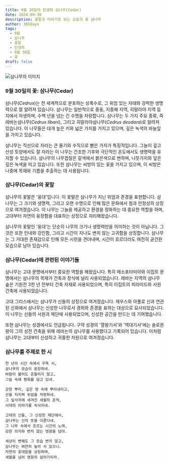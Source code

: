 ```yaml
---
title: 9월 30일의 탄생화 삼나무(Cedar)
date: 2024-09-30
description: 꽃말과 이야기로 보는 오늘의 꽃 삼나무
author: 365days
tags:
  - 9월
  - 삼나무
  - 꽃말
  - 탄생화
  - 9월 30일
  - 꽃
draft: false
---
```


![삼나무의 이미지](https://cdn.pixabay.com/photo/2016/06/19/20/56/cedar-balance-sheet-1467608_1280.jpg#center)


### 9월 30일의 꽃: 삼나무(Cedar)

삼나무(*Cedrus*)는 전 세계적으로 분포하는 상록수로, 그 위엄 있는 자태와 강력한 생명력으로 잘 알려져 있습니다. 삼나무는 일반적으로 중동, 지중해 지역, 히말라야 지역 등지에서 자생하며, 수백 년을 넘는 긴 수명을 자랑합니다. 삼나무는 두 가지 주요 종류, 즉 레바논삼나무(*Cedrus libani*), 그리고 히말라야삼나무(*Cedrus deodara*)로 알려져 있습니다. 이 나무들은 대개 높은 키와 넓은 가지를 가지고 있으며, 깊은 녹색의 바늘잎을 가지고 있습니다.

삼나무는 직선으로 자라는 큰 줄기와 수직으로 뻗은 가지가 특징적입니다. 그늘이 깊고 산성 토양에서도 잘 자라는 이 나무는 건조한 기후와 극단적인 온도에서도 생명력을 유지할 수 있습니다. 삼나무의 나무껍질은 갈색에서 붉은색으로 변하며, 나뭇가지와 잎은 깊은 녹색을 띠고 있습니다. 또한 삼나무는 씨방이 있는 꽃을 가지고 있으며, 이 씨방은 나중에 목재와 기름을 추출하는 데 사용됩니다.

### 삼나무(Cedar)의 꽃말

삼나무의 꽃말은 '웅대'입니다. 이 꽃말은 삼나무가 지닌 위엄과 존경을 표현합니다. 삼나무는 그 크기와 생명력, 그리고 오랜 수명으로 인해 많은 문화에서 힘과 안정성의 상징으로 여겨졌습니다. 이 나무는 그늘을 제공하고 환경을 정화하는 데 중요한 역할을 하며, 고대부터 자연의 웅장함을 대표하는 상징으로 자리해왔습니다.

삼나무의 꽃말인 '웅대'는 단순히 나무의 크기나 생명력만을 의미하는 것이 아닙니다. 그것은 또한 인내와 강인함, 그리고 시간이 지나도 변치 않는 고귀함을 상징합니다. 삼나무는 그 거대한 존재감으로 인해 모든 시련을 견뎌내며, 시간이 흐르더라도 여전히 굳건한 모습으로 남아 있습니다.

### 삼나무(Cedar)에 관련된 이야기들

삼나무는 고대 문명에서부터 중요한 역할을 해왔습니다. 특히 메소포타미아와 이집트 문명에서는 삼나무의 목재가 건축과 장식에 널리 사용되었습니다. 레바논 지역의 삼나무 숲은 기원전 3천 년 전부터 건축 자재로 사용되었으며, 특히 이집트의 피라미드와 사원 건축에 사용되었습니다.

고대 그리스에서는 삼나무가 신들의 상징으로 여겨졌습니다. 제우스와 아폴로 신과 연관된 신화에서 삼나무는 신성한 나무로서 경외와 존경을 표하는 대상으로 묘사되었습니다. 이 나무는 신들의 사원과 제단에 사용되었으며, 신성한 공간을 만드는 데 기여했습니다.

또한 삼나무는 성경에서도 언급됩니다. 구약 성경의 '열왕기서'와 '역대기서'에는 솔로몬 왕이 그의 성전 건축을 위해 레바논의 삼나무를 사용했다고 기록되어 있습니다. 이처럼 삼나무는 고대부터 신성하고 귀중한 자원으로 여겨졌습니다.

### 삼나무를 주제로 한 시

	천 년의 시간 속에서 우뚝 서,
	삼나무의 모습이 웅장하네.
	바람이 불어도 흔들리지 않고,
	그늘 속에 평화를 담고 있네.
	
	강한 뿌리, 깊은 땅 속에 뿌리내리고,
	산을 지키며 위엄을 자랑하네.
	그 잎사귀에 새겨진 세월의 흔적,
	시대의 이야기를 속삭이네.
	
	고대의 신들, 그 신성한 제단에서,
	삼나무는 신의 뜻을 이룬다네.
	그 나무 속에서 흐르는 시간의 노래,
	강한 의지와 변치 않는 영광을 담아.
	
	세상이 변해도 그 모습 변치 않고,
	삼나무는 여전히 높이 서 있으니.
	자연의 웅대함을 상징하며,
	세월을 넘어 영원히 살아가리라.